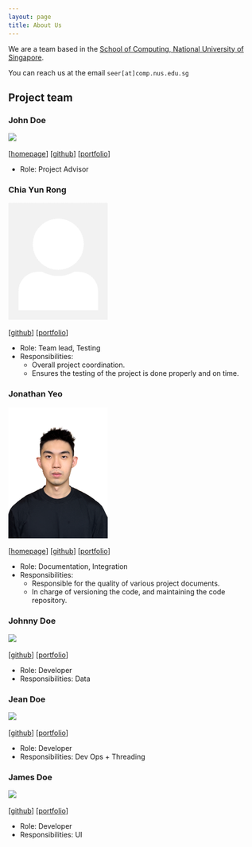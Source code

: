 ```yaml
---
layout: page
title: About Us
---
```


We are a team based in the [School of Computing, National University of Singapore](http://www.comp.nus.edu.sg).

You can reach us at the email `seer[at]comp.nus.edu.sg`

## Project team

### John Doe

<img src="images/johndoe.png" width="200px">

[[homepage](http://www.comp.nus.edu.sg/~damithch)]
[[github](https://github.com/johndoe)]
[[portfolio](team/johndoe.md)]

* Role: Project Advisor

### Chia Yun Rong

<img src="images/chiayunrong.png" width="200px">

[[github](https://github.com/chiayunrong)]
[[portfolio](team/chiayunrong.md)]

* Role: Team lead, Testing
* Responsibilities:
    * Overall project coordination.
    * Ensures the testing of the project is done properly and on time.

### Jonathan Yeo

<img src="images/jonyeokj.png" width="200px">

[[homepage](https://github.com/jonyeokj)]
[[github](https://github.com/jonyeokj)]
[[portfolio](team/jonyeokj.md)]

* Role: Documentation, Integration
* Responsibilities:
    - Responsible for the quality of various project documents.
    - In charge of versioning the code, and maintaining the code repository.

### Johnny Doe

<img src="images/johndoe.png" width="200px">

[[github](http://github.com/johndoe)] [[portfolio](team/johndoe.md)]

* Role: Developer
* Responsibilities: Data

### Jean Doe

<img src="images/johndoe.png" width="200px">

[[github](http://github.com/johndoe)]
[[portfolio](team/johndoe.md)]

* Role: Developer
* Responsibilities: Dev Ops + Threading

### James Doe

<img src="images/johndoe.png" width="200px">

[[github](http://github.com/johndoe)]
[[portfolio](team/johndoe.md)]

* Role: Developer
* Responsibilities: UI
